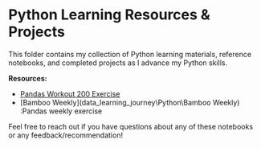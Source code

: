 # Python Learning Resources & Projects

This folder contains my collection of Python learning materials, reference notebooks, and completed projects as I advance my Python skills.

**Resources:**
- [Pandas Workout 200 Exercise](./Pandas_Workout_200_Exercises)
- [Bamboo Weekly](data_learning_journey\Python\Bamboo Weekly) :Pandas weekly exercise
  

Feel free to reach out if you have questions about any of these notebooks or any feedback/recommendation!
